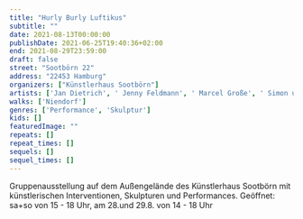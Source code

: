 ```yaml
---
title: "Hurly Burly Luftikus"
subtitle: ""
date: 2021-08-13T00:00:00
publishDate: 2021-06-25T19:40:36+02:00
end: 2021-08-29T23:59:00
draft: false
street: "Sootbörn 22"
address: "22453 Hamburg"
organizers: ["Künstlerhaus Sootbörn"]
artists: ['Jan Dietrich', ' Jenny Feldmann', ' Marcel Große', ' Simon und Hannes Hehemann', ' Peter Nikolaus Heikenwälder', ' Maria Hobbing', ' Kathrin Horsch', ' Joachim Jacob', ' Zacharias Lojenburg und Christian Nykolyszyn', ' Daniela Wesenberg', ' Katja Windau', ' Barbara Zenner']
walks: ['Niendorf']
genres: ['Performance', 'Skulptur']
kids: []
featuredImage: ""
repeats: []
repeat_times: []
sequels: []
sequel_times: []
---
```


Gruppenausstellung auf dem Außengelände des Künstlerhaus Sootbörn mit künstlerischen Interventionen, Skulpturen und Performances. Geöffnet: sa+so von 15 - 18 Uhr, am 28.und 29.8. von 14 - 18 Uhr